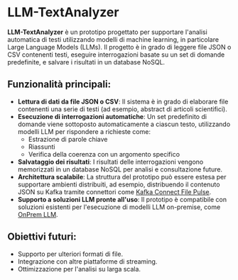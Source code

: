 # LLM-TextAnalyzer

**LLM-TextAnalyzer** è un prototipo progettato per supportare l'analisi automatica di testi utilizzando modelli di machine learning, in particolare Large Language Models (LLMs). Il progetto è in grado di leggere file JSON o CSV contenenti testi, eseguire interrogazioni basate su un set di domande predefinite, e salvare i risultati in un database NoSQL.

## Funzionalità principali:
- **Lettura di dati da file JSON o CSV**: Il sistema è in grado di elaborare file contenenti una serie di testi (ad esempio, abstract di articoli scientifici).
- **Esecuzione di interrogazioni automatiche**: Un set predefinito di domande viene sottoposto automaticamente a ciascun testo, utilizzando modelli LLM per rispondere a richieste come:
  - Estrazione di parole chiave
  - Riassunti
  - Verifica della coerenza con un argomento specifico
- **Salvataggio dei risultati**: I risultati delle interrogazioni vengono memorizzati in un database NoSQL per analisi e consultazione future.
- **Architettura scalabile**: La struttura del prototipo può essere estesa per supportare ambienti distribuiti, ad esempio, distribuendo il contenuto JSON su Kafka tramite connettori come [Kafka Connect File Pulse](https://github.com/streamthoughts/kafka-connect-file-pulse).
- **Supporto a soluzioni LLM pronte all'uso**: Il prototipo è compatibile con soluzioni esistenti per l'esecuzione di modelli LLM on-premise, come [OnPrem LLM](https://github.com/amaiya/onprem).

## Obiettivi futuri:
- Supporto per ulteriori formati di file.
- Integrazione con altre piattaforme di streaming.
- Ottimizzazione per l'analisi su larga scala.
